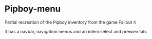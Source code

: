 # Pipboy-menu
Partial recreation of the Pipboy inventory from the game Fallout 4

It has a navbar, navigation menus and an intem select and prewiev tab.
